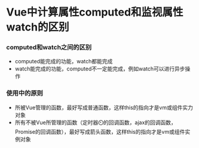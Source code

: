 ﻿# Vue中计算属性computed和监视属性watch的区别

### computed和watch之间的区别
- computed能完成的功能，watch都能完成
- watch能完成的功能，computed不一定能完成，例如watch可以进行异步操作
### 使用中的原则
- 所被Vue管理的函数，最好写成普通函数，这样this的指向才是vm或组件实力对象
- 所有不被Vue所管理的函数（定时器⏲️的回调函数，ajax的回调函数，Promise的回调函数），最好写成箭头函数，这样this的指向才是vm或组件实例对象
